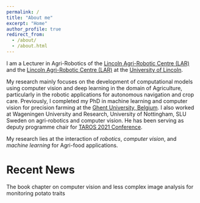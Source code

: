 ```yaml
---
permalink: /
title: "About me"
excerpt: "Home"
author_profile: true
redirect_from: 
  - /about/
  - /about.html
---
```


I am a Lecturer in Agri-Robotics of the <a href="https://lar.lincoln.ac.uk/" target="_blank" rel="noopener noreferrer">Lincoln Agri-Robotic Centre (LAR)</a> and the  <a href="https://lar.lincoln.ac.uk/" target="_blank" rel="noopener noreferrer">Lincoln Agri-Robotic Centre (LAR)</a> at the <a href="https://www.lincoln.ac.uk/home/" target="_blank" rel="noopener noreferrer">University of Lincoln</a>.

My research mainly focuses on the development of computational models using computer vision and deep learning in the domain of Agriculture, particularly in the robotic applications for autonomous navigation and crop care. Previously, I completed my PhD in machine learning and computer vision for precision farming at the <a href="https://www.ugent.be/en" target="_blank" rel="noopener noreferrer">Ghent University, Belgium</a>. I also worked at Wageningen University and Research, University of Nottingham, SLU Sweden on agri-robotics and computer vision. He has been serving as deputy programme chair for <a href="https://lcas.lincoln.ac.uk/wp/taros-2021/" target="_blank" rel="noopener noreferrer">TAROS 2021 Conference</a>.

My research lies at the interaction of <var>*robotics*</var>, <var>*computer vision*</var>, and <var>*machine learning*</var> for Agri-food applications.




Recent News
======
The book chapter on computer vision and less complex image analysis for monitoring potato traits 
